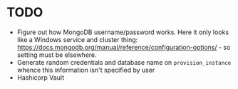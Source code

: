 TODO
====

 - Figure out how MongoDB username/password works. Here it only looks like a Windows service and cluster thing: https://docs.mongodb.org/manual/reference/configuration-options/ - so setting must be elsewhere.
 - Generate random credentials and database name on `provision_instance` whence this information isn't specified by user
 - Hashicorp Vault
